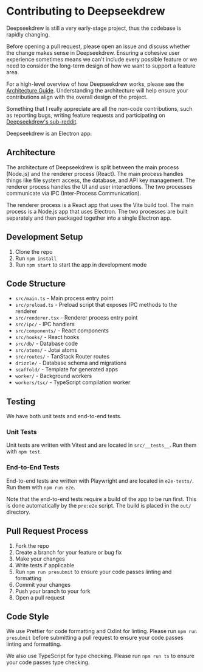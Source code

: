 # Contributing to Deepseekdrew

Deepseekdrew is still a very early-stage project, thus the codebase is rapidly changing.

Before opening a pull request, please open an issue and discuss whether the change makes sense in Deepseekdrew. Ensuring a cohesive user experience sometimes means we can't include every possible feature or we need to consider the long-term design of how we want to support a feature area.

For a high-level overview of how Deepseekdrew works, please see the [Architecture Guide](./docs/architecture.md). Understanding the architecture will help ensure your contributions align with the overall design of the project.

Something that I really appreciate are all the non-code contributions, such as reporting bugs, writing feature requests and participating on [Deepseekdrew's sub-reddit](https://www.reddit.com/r/deepseekdrewbuilders).

Deepseekdrew is an Electron app.

## Architecture

The architecture of Deepseekdrew is split between the main process (Node.js) and the renderer process (React). The main process handles things like file system access, the database, and API key management. The renderer process handles the UI and user interactions. The two processes communicate via IPC (Inter-Process Communication).

The renderer process is a React app that uses the Vite build tool. The main process is a Node.js app that uses Electron. The two processes are built separately and then packaged together into a single Electron app.

## Development Setup

1. Clone the repo
2. Run `npm install`
3. Run `npm start` to start the app in development mode

## Code Structure

- `src/main.ts` - Main process entry point
- `src/preload.ts` - Preload script that exposes IPC methods to the renderer
- `src/renderer.tsx` - Renderer process entry point
- `src/ipc/` - IPC handlers
- `src/components/` - React components
- `src/hooks/` - React hooks
- `src/db/` - Database code
- `src/atoms/` - Jotai atoms
- `src/routes/` - TanStack Router routes
- `drizzle/` - Database schema and migrations
- `scaffold/` - Template for generated apps
- `worker/` - Background workers
- `workers/tsc/` - TypeScript compilation worker

## Testing

We have both unit tests and end-to-end tests.

### Unit Tests

Unit tests are written with Vitest and are located in `src/__tests__`. Run them with `npm test`.

### End-to-End Tests

End-to-end tests are written with Playwright and are located in `e2e-tests/`. Run them with `npm run e2e`.

Note that the end-to-end tests require a build of the app to be run first. This is done automatically by the `pre:e2e` script. The build is placed in the `out/` directory.

## Pull Request Process

1. Fork the repo
2. Create a branch for your feature or bug fix
3. Make your changes
4. Write tests if applicable
5. Run `npm run presubmit` to ensure your code passes linting and formatting
6. Commit your changes
7. Push your branch to your fork
8. Open a pull request

## Code Style

We use Prettier for code formatting and Oxlint for linting. Please run `npm run presubmit` before submitting a pull request to ensure your code passes linting and formatting.

We also use TypeScript for type checking. Please run `npm run ts` to ensure your code passes type checking.
